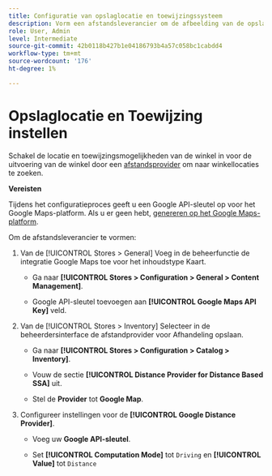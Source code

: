 ```yaml
---
title: Configuratie van opslaglocatie en toewijzingssysteem
description: Vorm een afstandsleverancier om de afbeelding van de opslagplaats in storefront UI te steunen. De oplossingen van de Afhandeling van de Opslag vereisen een afstandsleverancier om detailhandel onderzoek en andere afbeelding en het plannen mogelijkheden voor het volledige uitvoeringswerkschema toe te laten.
role: User, Admin
level: Intermediate
source-git-commit: 42b0118b427b1e04186793b4a57c058bc1cabdd4
workflow-type: tm+mt
source-wordcount: '176'
ht-degree: 1%

---
```



# Opslaglocatie en Toewijzing instellen

Schakel de locatie en toewijzingsmogelijkheden van de winkel in voor de uitvoering van de winkel door een [afstandsprovider](https://docs.magento.com/user-guide/catalog/inventory-configure-distance-priority.html) om naar winkellocaties te zoeken.

**Vereisten**

Tijdens het configuratieproces geeft u een Google API-sleutel op voor het Google Maps-platform. Als u er geen hebt, [genereren op het Google Maps-platform](https://docs.magento.com/user-guide/catalog/inventory-configure-distance-priority.html#configure-google-maps).

Om de afstandsleverancier te vormen:

1. Van de [!UICONTROL Stores > General] Voeg in de beheerfunctie de integratie Google Maps toe voor het inhoudstype Kaart.

   - Ga naar **[!UICONTROL Stores > Configuration  > General > Content Management]**.

   - Google API-sleutel toevoegen aan **[!UICONTROL Google Maps API Key]** veld.

1. Van de [!UICONTROL Stores > Inventory] Selecteer in de beheerdersinterface de afstandprovider voor Afhandeling opslaan.

   - Ga naar **[!UICONTROL Stores > Configuration > Catalog > Inventory]**.

   - Vouw de sectie **[!UICONTROL Distance Provider for Distance Based SSA]** uit.

   - Stel de **Provider** tot **Google Map**.

1. Configureer instellingen voor de **[!UICONTROL Google Distance Provider]**.

   - Voeg uw **Google API-sleutel**.

   - Set **[!UICONTROL Computation Mode]** tot `Driving` en **[!UICONTROL Value]** tot `Distance`
